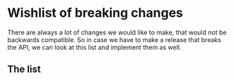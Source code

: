 # Wishlist of breaking changes

There are always a lot of changes we would like to make, that would not be backwards compatible.
So in case we have to make a release that breaks the API, we can look at this list and implement them as well.

## The list
